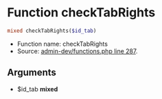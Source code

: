 Function checkTabRights
===========================





```php
mixed checkTabRights($id_tab)
```

* Function name: checkTabRights
* Source: [admin-dev/functions.php line 287](https://github.com/PrestaShop/PrestaShop/blob/1.6.0.3/admin-dev/functions.php#L287).

Arguments
---------

* $id_tab **mixed**


